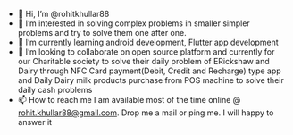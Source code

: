 - 👋 Hi, I’m @rohitkhullar88
- 👀 I’m interested in solving complex problems in smaller simpler problems and try to solve them one after one. 
- 🌱 I’m currently learning android development, Flutter app development
- 💞️ I’m looking to collaborate on open source platform and currently for our Charitable society to solve their daily problem of ERickshaw and Dairy through NFC Card payment(Debit, Credit and Recharge) type app and Daily Dairy milk products purchase from POS machine to solve their daily cash problems
- 📫 How to reach me I am available most of the time online @ rohit.khullar88@gmail.com. Drop me a mail or ping me. I will happy to answer it 

<!---
rohitkhullar88/rohitkhullar88 is a ✨ special ✨ repository because its `README.md` (this file) appears on your GitHub profile.
You can click the Preview link to take a look at your changes.
--->
